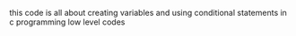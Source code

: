this code is all about creating variables and using conditional statements in c programming low level codes
